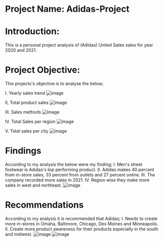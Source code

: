 # Project Name: Adidas-Project

# Introduction:
This is a personal project analysis of (Adidas) United Sates sales for year 2020 and 2021.

# Project Objective:
This projects's objective is to analyse the below;

I. Yearly sales trend
![image](https://user-images.githubusercontent.com/83860301/186651222-db7eef35-a626-4ae6-a857-0e8a102b84f1.png)

II, Total product sales
![image](https://user-images.githubusercontent.com/83860301/186651382-8c12dfd6-d84e-45ba-ad5d-224ca69f83fb.png)

III. Sales methods
![image](https://user-images.githubusercontent.com/83860301/186651641-18b8ff05-7481-4721-9b73-bbeb0cdbfcc0.png)

IV. Total Sales per region
![image](https://user-images.githubusercontent.com/83860301/186651804-6e1a239d-c4d6-4213-b78a-3de06c7e55cb.png)

V. Total sales per city
![image](https://user-images.githubusercontent.com/83860301/186651911-38f68045-e237-4b73-ac5a-093ec7aa8b28.png)

# Findings
According to my analysis the below were my finding;
I. Men's street footwear is Adidas's top performing product.
II. Adidas makes 40 percent from in-store sales, 33 percent from outlets and 27 percent online.
III. The company recorded more sales in 2021.
IV. Region wise they make more sales in west and northeast.
![image](https://user-images.githubusercontent.com/83860301/186853551-37356b9f-4057-4c54-aa08-fc0dda6a5f25.png)

# Recommendations
According to my analysis it is recommended that Adidas;
I. Needs to create more in-stores in Omaha, Baltimore, Chicago, Des Moines and Minneapolis.
II. Create more product awareness for their products especially in the south and midwest.
![image](https://user-images.githubusercontent.com/83860301/186853645-626b78f1-d419-4387-a64c-daa744f331fc.png)
![image](https://user-images.githubusercontent.com/83860301/186677587-2e4e2806-d91f-4f54-87f9-4e1c586b1920.png)

